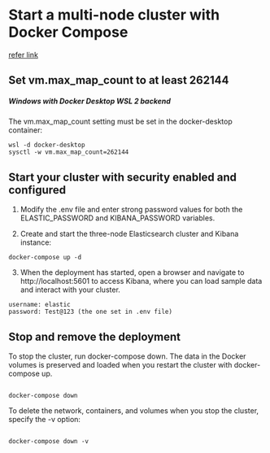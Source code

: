 # Start a multi-node cluster with Docker Compose

[refer link](https://www.elastic.co/guide/en/elasticsearch/reference/current/docker.html)

## Set vm.max_map_count to at least 262144

##### Windows with Docker Desktop WSL 2 backend

The vm.max_map_count setting must be set in the docker-desktop container:

```
wsl -d docker-desktop
sysctl -w vm.max_map_count=262144
```

## Start your cluster with security enabled and configured

1. Modify the .env file and enter strong password values for both the ELASTIC_PASSWORD and KIBANA_PASSWORD variables.

2. Create and start the three-node Elasticsearch cluster and Kibana instance:

```
docker-compose up -d
```

3. When the deployment has started, open a browser and navigate to http://localhost:5601 to access Kibana, where you can load sample data and interact with your cluster.

```
username: elastic
password: Test@123 (the one set in .env file)
```

## Stop and remove the deployment

To stop the cluster, run docker-compose down. The data in the Docker volumes is preserved and loaded when you restart the cluster with docker-compose up.

```

docker-compose down

```

To delete the network, containers, and volumes when you stop the cluster, specify the -v option:

```

docker-compose down -v

```

```

```
